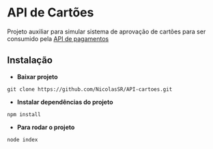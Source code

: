# API de Cartões 
Projeto auxiliar para simular sistema de aprovação de cartões para ser consumido pela [API de pagamentos](https://github.com/NicolasSR/API-pagamentos-estilo-REST)

## Instalação
* **Baixar projeto**

```git
git clone https://github.com/NicolasSR/API-cartoes.git
```
* **Instalar dependências do projeto**
```nodejs
npm install
```
* **Para rodar o projeto**
```nodejs
node index
```
